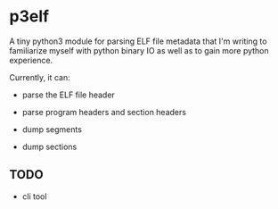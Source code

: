 # **p3elf**

A tiny python3 module for parsing ELF file metadata that I'm writing to familiarize myself with python binary IO as well as to gain more python experience.

Currently, it can: 

* parse the ELF file header

* parse program headers and section headers

* dump segments

* dump sections

## TODO
* cli tool
